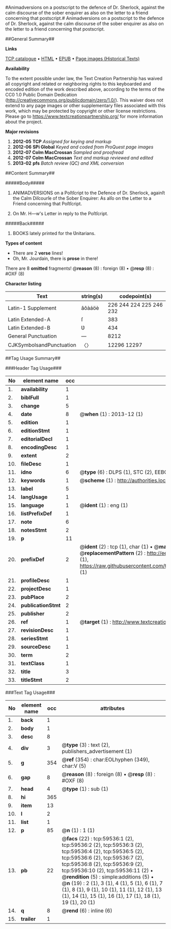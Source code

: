 #Animadversions on a postscript to the defence of Dr. Sherlock, against the calm discourse of the sober enquirer as also on the letter to a friend concerning that postscript.#
Animadversions on a postscript to the defence of Dr. Sherlock, against the calm discourse of the sober enquirer as also on the letter to a friend concerning that postscript.

##General Summary##

**Links**

[TCP catalogue](http://www.ota.ox.ac.uk/tcp/)  • 
[HTML](http://tei.it.ox.ac.uk/tcp/Texts-HTML/free/A25/A25440.html)  • 
[EPUB](http://tei.it.ox.ac.uk/tcp/Texts-EPUB/free/A25/A25440.epub) • 
[Page images (Historical Texts)](https://historicaltexts.jisc.ac.uk/eebo-12325439e)

**Availability**

To the extent possible under law, the Text Creation Partnership has waived all copyright and related or neighboring rights to this keyboarded and encoded edition of the work described above, according to the terms of the CC0 1.0 Public Domain Dedication (http://creativecommons.org/publicdomain/zero/1.0/). This waiver does not extend to any page images or other supplementary files associated with this work, which may be protected by copyright or other license restrictions. Please go to https://www.textcreationpartnership.org/ for more information about the project.

**Major revisions**

1. __2012-05__ __TCP__ *Assigned for keying and markup*
1. __2012-06__ __SPi Global__ *Keyed and coded from ProQuest page images*
1. __2012-07__ __Colm MacCrossan__ *Sampled and proofread*
1. __2012-07__ __Colm MacCrossan__ *Text and markup reviewed and edited*
1. __2013-02__ __pfs__ *Batch review (QC) and XML conversion*

##Content Summary##

#####Body#####

1. ANIMADVERSIONS on a Poſtſcript to the Defence of Dr. Sherlock, againſt the Calm Diſcourſe of the Sober Enquirer: As alſo on the Letter to a Friend concerning that Poſtſcript.

1. On Mr. H—w's Letter in reply to the Poſtſcript.

#####Back#####

1. BOOKS lately printed for the Ʋnitarians.

**Types of content**

  * There are 2 **verse** lines!
  * Oh, Mr. Jourdain, there is **prose** in there!

There are 8 **omitted** fragments! 
 @__reason__ (8) : foreign (8)  •  @__resp__ (8) : #OXF (8)

**Character listing**


|Text|string(s)|codepoint(s)|
|---|---|---|
|Latin-1 Supplement|âôàáöè|226 244 224 225 246 232|
|Latin Extended-A|ſ|383|
|Latin Extended-B|Ʋ|434|
|General Punctuation|—|8212|
|CJKSymbolsandPunctuation|〈〉|12296 12297|

##Tag Usage Summary##

###Header Tag Usage###

|No|element name|occ|attributes|
|---|---|---|---|
|1.|__availability__|1||
|2.|__biblFull__|1||
|3.|__change__|5||
|4.|__date__|8| @__when__ (1) : 2013-12 (1)|
|5.|__edition__|1||
|6.|__editionStmt__|1||
|7.|__editorialDecl__|1||
|8.|__encodingDesc__|1||
|9.|__extent__|2||
|10.|__fileDesc__|1||
|11.|__idno__|6| @__type__ (6) : DLPS (1), STC (2), EEBO-CITATION (1), OCLC (1), VID (1)|
|12.|__keywords__|1| @__scheme__ (1) : http://authorities.loc.gov/ (1)|
|13.|__label__|5||
|14.|__langUsage__|1||
|15.|__language__|1| @__ident__ (1) : eng (1)|
|16.|__listPrefixDef__|1||
|17.|__note__|6||
|18.|__notesStmt__|2||
|19.|__p__|11||
|20.|__prefixDef__|2| @__ident__ (2) : tcp (1), char (1)  •  @__matchPattern__ (2) : ([0-9\-]+):([0-9IVX]+) (1), (.+) (1)  •  @__replacementPattern__ (2) : http://eebo.chadwyck.com/downloadtiff?vid=$1&page=$2 (1), https://raw.githubusercontent.com/textcreationpartnership/Texts/master/tcpchars.xml#$1 (1)|
|21.|__profileDesc__|1||
|22.|__projectDesc__|1||
|23.|__pubPlace__|2||
|24.|__publicationStmt__|2||
|25.|__publisher__|2||
|26.|__ref__|1| @__target__ (1) : http://www.textcreationpartnership.org/docs/. (1)|
|27.|__revisionDesc__|1||
|28.|__seriesStmt__|1||
|29.|__sourceDesc__|1||
|30.|__term__|2||
|31.|__textClass__|1||
|32.|__title__|3||
|33.|__titleStmt__|2||


###Text Tag Usage###

|No|element name|occ|attributes|
|---|---|---|---|
|1.|__back__|1||
|2.|__body__|1||
|3.|__desc__|8||
|4.|__div__|3| @__type__ (3) : text (2), publishers_advertisement (1)|
|5.|__g__|354| @__ref__ (354) : char:EOLhyphen (349), char:V (5)|
|6.|__gap__|8| @__reason__ (8) : foreign (8)  •  @__resp__ (8) : #OXF (8)|
|7.|__head__|4| @__type__ (1) : sub (1)|
|8.|__hi__|365||
|9.|__item__|13||
|10.|__l__|2||
|11.|__list__|1||
|12.|__p__|85| @__n__ (1) : 1 (1)|
|13.|__pb__|22| @__facs__ (22) : tcp:59536:1 (2), tcp:59536:2 (2), tcp:59536:3 (2), tcp:59536:4 (2), tcp:59536:5 (2), tcp:59536:6 (2), tcp:59536:7 (2), tcp:59536:8 (2), tcp:59536:9 (2), tcp:59536:10 (2), tcp:59536:11 (2)  •  @__rendition__ (5) : simple:additions (5)  •  @__n__ (19) : 2 (1), 3 (1), 4 (1), 5 (1), 6 (1), 7 (1), 8 (1), 9 (1), 10 (1), 11 (1), 12 (1), 13 (1), 14 (1), 15 (1), 16 (1), 17 (1), 18 (1), 19 (1), 20 (1)|
|14.|__q__|8| @__rend__ (6) : inline (6)|
|15.|__trailer__|1||

